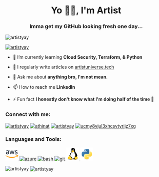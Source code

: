 <h1 align="center">Yo 👋🏾, I'm Artist</h1>
<h3 align="center">Imma get my GitHub looking fresh one day...</h3>

<p align="left"> <img src="https://komarev.com/ghpvc/?username=artistyay&label=Profile%20views&color=0e75b6&style=flat" alt="artistyay" /> </p>

<p align="left"> <a href="https://github.com/ryo-ma/github-profile-trophy"><img src="https://github-profile-trophy.vercel.app/?username=artistyay" alt="artistyay" /></a> </p>

- 🌱 I’m currently learning **Cloud Security, Terraform, & Python**

- 📝 I regularly write articles on [artistuniverse.tech](artistuniverse.tech)

- 💬 Ask me about **anything bro, I'm not mean.**

- 📫 How to reach me **LinkedIn**

- ⚡ Fun fact **I honestly don't know what I'm doing half of the time 🙂**

<h3 align="left">Connect with me:</h3>
<p align="left">
<a href="https://dev.to/artistyay" target="blank"><img align="center" src="https://raw.githubusercontent.com/rahuldkjain/github-profile-readme-generator/master/src/images/icons/Social/devto.svg" alt="artistyay" height="30" width="40" /></a>
<a href="https://linkedin.com/in/athinat" target="blank"><img align="center" src="https://raw.githubusercontent.com/rahuldkjain/github-profile-readme-generator/master/src/images/icons/Social/linked-in-alt.svg" alt="athinat" height="30" width="40" /></a>
<a href="https://instagram.com/artistyay" target="blank"><img align="center" src="https://raw.githubusercontent.com/rahuldkjain/github-profile-readme-generator/master/src/images/icons/Social/instagram.svg" alt="artistyay" height="30" width="40" /></a>
<a href="https://www.youtube.com/c/ucmy8yjul3xhcsvtyrijz7xg" target="blank"><img align="center" src="https://raw.githubusercontent.com/rahuldkjain/github-profile-readme-generator/master/src/images/icons/Social/youtube.svg" alt="ucmy8yjul3xhcsvtyrijz7xg" height="30" width="40" /></a>
</p>

<h3 align="left">Languages and Tools:</h3>
<p align="left"> <a href="https://aws.amazon.com" target="_blank" rel="noreferrer"> <img src="https://raw.githubusercontent.com/devicons/devicon/master/icons/amazonwebservices/amazonwebservices-original-wordmark.svg" alt="aws" width="40" height="40"/> </a> <a href="https://azure.microsoft.com/en-in/" target="_blank" rel="noreferrer"> <img src="https://www.vectorlogo.zone/logos/microsoft_azure/microsoft_azure-icon.svg" alt="azure" width="40" height="40"/> </a> <a href="https://www.gnu.org/software/bash/" target="_blank" rel="noreferrer"> <img src="https://www.vectorlogo.zone/logos/gnu_bash/gnu_bash-icon.svg" alt="bash" width="40" height="40"/> </a> <a href="https://git-scm.com/" target="_blank" rel="noreferrer"> <img src="https://www.vectorlogo.zone/logos/git-scm/git-scm-icon.svg" alt="git" width="40" height="40"/> </a> <a href="https://www.linux.org/" target="_blank" rel="noreferrer"> <img src="https://raw.githubusercontent.com/devicons/devicon/master/icons/linux/linux-original.svg" alt="linux" width="40" height="40"/> </a> <a href="https://www.python.org" target="_blank" rel="noreferrer"> <img src="https://raw.githubusercontent.com/devicons/devicon/master/icons/python/python-original.svg" alt="python" width="40" height="40"/> </a> </p>

<p><img align="left" src="https://github-readme-stats.vercel.app/api/top-langs?username=artistyay&show_icons=true&locale=en&layout=compact" alt="artistyay" /></p>

<p>&nbsp;<img align="center" src="https://github-readme-stats.vercel.app/api?username=artistyay&show_icons=true&locale=en" alt="artistyay" /></p>
